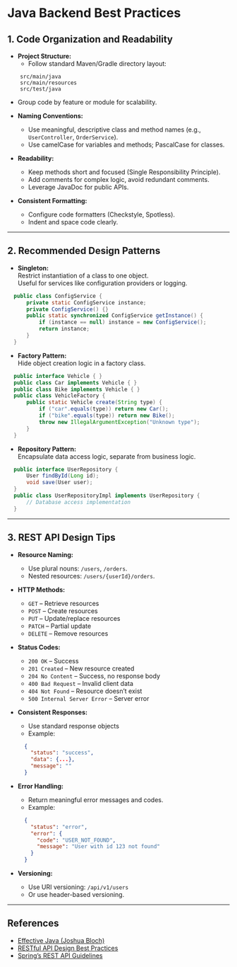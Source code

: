 # Java Backend Best Practices

## 1. Code Organization and Readability

- **Project Structure:**  
  - Follow standard Maven/Gradle directory layout:
```
    src/main/java  
    src/main/resources  
    src/test/java
```

- Group code by feature or module for scalability.

- **Naming Conventions:**
  - Use meaningful, descriptive class and method names (e.g., `UserController`, `OrderService`).
  - Use camelCase for variables and methods; PascalCase for classes.

- **Readability:**
  - Keep methods short and focused (Single Responsibility Principle).
  - Add comments for complex logic, avoid redundant comments.
  - Leverage JavaDoc for public APIs.

- **Consistent Formatting:**
  - Configure code formatters (Checkstyle, Spotless).
  - Indent and space code clearly.

---

## 2. Recommended Design Patterns

- **Singleton:**  
  Restrict instantiation of a class to one object.  
  Useful for services like configuration providers or logging.

```java
  public class ConfigService {
      private static ConfigService instance;
      private ConfigService() {}
      public static synchronized ConfigService getInstance() {
          if (instance == null) instance = new ConfigService();
          return instance;
      }
  }
```

- **Factory Pattern:**  
  Hide object creation logic in a factory class.
```java
  public interface Vehicle { }
  public class Car implements Vehicle { }
  public class Bike implements Vehicle { }
  public class VehicleFactory {
      public static Vehicle create(String type) {
          if ("car".equals(type)) return new Car();
          if ("bike".equals(type)) return new Bike();
          throw new IllegalArgumentException("Unknown type");
      }
  }
```

- **Repository Pattern:**  
  Encapsulate data access logic, separate from business logic.
```java
  public interface UserRepository {
      User findById(Long id);
      void save(User user);
  }
  public class UserRepositoryImpl implements UserRepository {
      // Database access implementation
  }
```

---

## 3. REST API Design Tips

- **Resource Naming:**
  - Use plural nouns: `/users`, `/orders`.
  - Nested resources: `/users/{userId}/orders`.

- **HTTP Methods:**
  - `GET` – Retrieve resources
  - `POST` – Create resources
  - `PUT` – Update/replace resources
  - `PATCH` – Partial update
  - `DELETE` – Remove resources

- **Status Codes:**
  - `200 OK` – Success
  - `201 Created` – New resource created
  - `204 No Content` – Success, no response body
  - `400 Bad Request` – Invalid client data
  - `404 Not Found` – Resource doesn’t exist
  - `500 Internal Server Error` – Server error

- **Consistent Responses:**
  - Use standard response objects
  - Example:

  ```json
    {
      "status": "success",
      "data": {...},
      "message": ""
    }
  ```

- **Error Handling:**
  - Return meaningful error messages and codes.
  - Example:
  ```json
    {
      "status": "error",
      "error": {
        "code": "USER_NOT_FOUND",
        "message": "User with id 123 not found"
      }
    }
  ```

- **Versioning:**
  - Use URI versioning: `/api/v1/users`
  - Or use header-based versioning.

---

## References

- [Effective Java (Joshua Bloch)](https://www.oreilly.com/library/view/effective-java/9780134686097/)
- [RESTful API Design Best Practices](https://restfulapi.net/)
- [Spring’s REST API Guidelines](https://spring.io/guides/gs/rest-service/)

